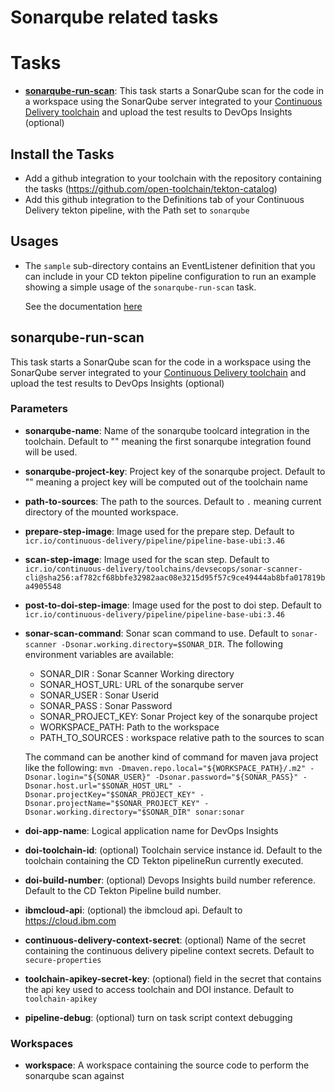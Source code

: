 # Sonarqube related tasks

# Tasks

- **[sonarqube-run-scan](#sonarqube-run-scan)**: This task starts a SonarQube scan for the code in a workspace using the SonarQube server integrated to your [Continuous Delivery toolchain](https://cloud.ibm.com/docs/devsecops?topic=ContinuousDelivery-sonarqube) and upload the test results to DevOps Insights (optional)

## Install the Tasks
- Add a github integration to your toolchain with the repository containing the tasks (https://github.com/open-toolchain/tekton-catalog)
- Add this github integration to the Definitions tab of your Continuous Delivery tekton pipeline, with the Path set to `sonarqube`

## Usages

- The `sample` sub-directory contains an EventListener definition that you can include in your CD tekton pipeline configuration to run an example showing a simple usage of the `sonarqube-run-scan` task.

  See the documentation [here](./sample/README.md)

## sonarqube-run-scan

This task starts a SonarQube scan for the code in a workspace using the SonarQube server integrated to your [Continuous Delivery toolchain](https://cloud.ibm.com/docs/devsecops?topic=ContinuousDelivery-sonarqube) and upload the test results to DevOps Insights (optional)

### Parameters

* **sonarqube-name**: Name of the sonarqube toolcard integration in the toolchain. Default to "" meaning the first sonarqube integration found will be used.
* **sonarqube-project-key**: Project key of the sonarqube project. Default to "" meaning a project key will be computed out of the toolchain name
* **path-to-sources**: The path to the sources. Default to `.` meaning current directory of the mounted workspace.
* **prepare-step-image**: Image used for the prepare step. Default to `icr.io/continuous-delivery/pipeline/pipeline-base-ubi:3.46`
* **scan-step-image**: Image used for the scan step. Default to `icr.io/continuous-delivery/toolchains/devsecops/sonar-scanner-cli@sha256:af782cf68bbfe32982aac08e3215d95f57c9ce49444ab8bfa017819ba4905548`
* **post-to-doi-step-image**: Image used for the post to doi step. Default to `icr.io/continuous-delivery/pipeline/pipeline-base-ubi:3.46`
* **sonar-scan-command**: Sonar scan command to use. Default to `sonar-scanner -Dsonar.working.directory=$SONAR_DIR`.
  The following environment variables are available:
    - SONAR_DIR : Sonar Scanner Working directory
    - SONAR_HOST_URL: URL of the sonarqube server
    - SONAR_USER : Sonar Userid
    - SONAR_PASS : Sonar Password
    - SONAR_PROJECT_KEY: Sonar Project key of the sonarqube project
    - WORKSPACE_PATH: Path to the workspace
    - PATH_TO_SOURCES : workspace relative path to the sources to scan

  The command can be another kind of command for maven java project like the following: `mvn -Dmaven.repo.local="${WORKSPACE_PATH}/.m2" -Dsonar.login="${SONAR_USER}" -Dsonar.password="${SONAR_PASS}" -Dsonar.host.url="$SONAR_HOST_URL" -Dsonar.projectKey="$SONAR_PROJECT_KEY" -Dsonar.projectName="$SONAR_PROJECT_KEY" -Dsonar.working.directory="$SONAR_DIR" sonar:sonar`
* **doi-app-name**: Logical application name for DevOps Insights
* **doi-toolchain-id**: (optional) Toolchain service instance id. Default to the toolchain containing the CD Tekton pipelineRun currently executed.
* **doi-build-number**: (optional) Devops Insights build number reference. Default to the CD Tekton Pipeline build number.
* **ibmcloud-api**: (optional) the ibmcloud api. Default to https://cloud.ibm.com
* **continuous-delivery-context-secret**: (optional) Name of the secret containing the continuous delivery pipeline context secrets. Default to `secure-properties`
* **toolchain-apikey-secret-key**: (optional) field in the secret that contains the api key used to access toolchain and DOI instance. Default to `toolchain-apikey`
* **pipeline-debug**: (optional) turn on task script context debugging

### Workspaces

* **workspace**: A workspace containing the source code to perform the sonarqube scan against
